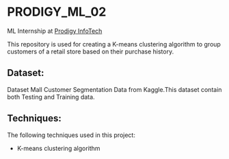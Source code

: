 # PRODIGY_ML_02
ML Internship at [Prodigy InfoTech](https://prodigyinfotech.dev) 

This repository is used for creating a K-means clustering algorithm to group customers of a retail store based on their purchase history.
## Dataset:
Dataset Mall Customer Segmentation Data from Kaggle.This dataset contain both Testing and Training data.
## Techniques:
The following techniques used in this project:
- K-means clustering algorithm

